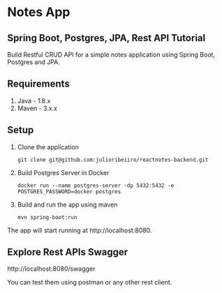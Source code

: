 # Notes App
## Spring Boot, Postgres, JPA, Rest API Tutorial
Build Restful CRUD API for a simple notes application using Spring Boot, Postgres and JPA.

## Requirements
  1. Java - 1.8.x
  2. Maven - 3.x.x

## Setup
1. Clone the application

    `git clone git@github.com:julioribeiiro/reactnotes-backend.git`

2. Build Postgres Server in Docker

    `docker run --name postgres-server -dp 5432:5432 -e POSTGRES_PASSWORD=docker postgres`

3. Build and run the app using maven

    `mvn spring-boot:run`

The app will start running at http://localhost:8080.

## Explore Rest APIs Swagger

http://localhost:8080/swagger

You can test them using postman or any other rest client.

